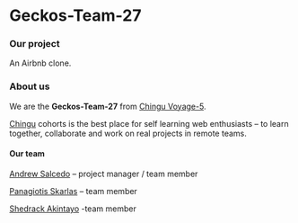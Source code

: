 # Geckos-Team-27

### Our project

An Airbnb clone.

### About us

We are the **Geckos-Team-27** from [Chingu Voyage-5](https://github.com/chingu-voyage5).

[Chingu](https://chingu.io/) cohorts is the best place for self learning web enthusiasts – to learn together, collaborate and work on real projects in remote teams.

#### Our team

[Andrew Salcedo](https://github.com/andrwsalcdo) – project manager / team member

[Panagiotis Skarlas](https://github.com/1qk1) – team member

[Shedrack Akintayo](https://github.com/hacktivist123) -team member
